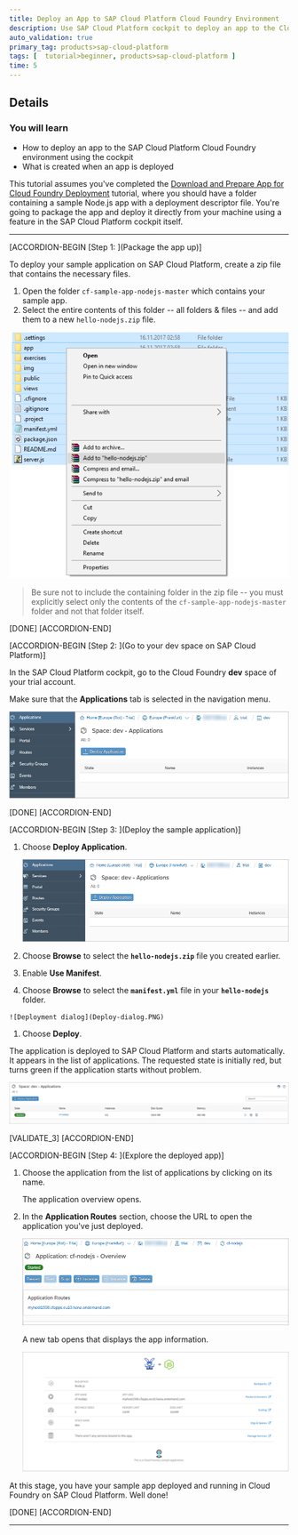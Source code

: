 ```yaml
---
title: Deploy an App to SAP Cloud Platform Cloud Foundry Environment
description: Use SAP Cloud Platform cockpit to deploy an app to the Cloud Foundry environment, then explore what was deployed and created.
auto_validation: true
primary_tag: products>sap-cloud-platform
tags: [  tutorial>beginner, products>sap-cloud-platform ]
time: 5
---
```


## Details
### You will learn  
  - How to deploy an app to the SAP Cloud Platform Cloud Foundry environment using the cockpit
  - What is created when an app is deployed

This tutorial assumes you've completed the [Download and Prepare App for Cloud Foundry Deployment](https://developers.sap.com/tutorials/cp-cf-dev-01-prepare-app.html) tutorial, where you should have a folder containing a sample Node.js app with a deployment descriptor file. You're going to package the app and deploy it directly from your machine using a feature in the SAP Cloud Platform cockpit itself.

---
[ACCORDION-BEGIN [Step 1: ](Package the app up)]

To deploy your sample application on SAP Cloud Platform, create a zip file that contains the necessary files.

 1. Open the folder `cf-sample-app-nodejs-master` which contains your sample app.
 1. Select the entire contents of this folder -- all folders & files -- and add them to a new `hello-nodejs.zip` file.

![Create zip](Create-zip.png)

> Be sure not to include the containing folder in the zip file -- you must explicitly select only the contents of the `cf-sample-app-nodejs-master` folder and not that folder itself.

[DONE]
[ACCORDION-END]

[ACCORDION-BEGIN [Step 2: ](Go to your dev space on SAP Cloud Platform)]

In the SAP Cloud Platform cockpit, go to the Cloud Foundry **dev** space of your trial account.

Make sure that the **Applications** tab is selected in the navigation menu.

![Screenshot of applications page](Button-deploy-application.PNG)

[DONE]
[ACCORDION-END]

[ACCORDION-BEGIN [Step 3: ](Deploy the sample application)]

 1. Choose **Deploy Application**.

    ![Deploy button](Button-deploy-application.PNG)

 1. Choose **Browse** to select the **`hello-nodejs.zip`** file you created earlier.

 1. Enable **Use Manifest**.

 1.  Choose **Browse** to select the **`manifest.yml`** file in your **`hello-nodejs`** folder.

    ![Deployment dialog](Deploy-dialog.PNG)

 1.  Choose **Deploy**.

The application is deployed to SAP Cloud Platform and starts automatically. It appears in the list of applications. The requested state is initially red, but turns green if the application starts without problem.

![Result of started application](Started-app2.PNG)

[VALIDATE_3]
[ACCORDION-END]


[ACCORDION-BEGIN [Step 4: ](Explore the deployed app)]

1. Choose the application from the list of applications by clicking on its name.

    The application overview opens.

1. In the **Application Routes** section, choose the URL to open the application you've just deployed.

    ![Application Routes section](Application-Route.PNG)

    A new tab opens that displays the app information.

    ![CF application information](App-CF.PNG)

At this stage, you have your sample app deployed and running in Cloud Foundry on SAP Cloud Platform. Well done!

[DONE]
[ACCORDION-END]

---
